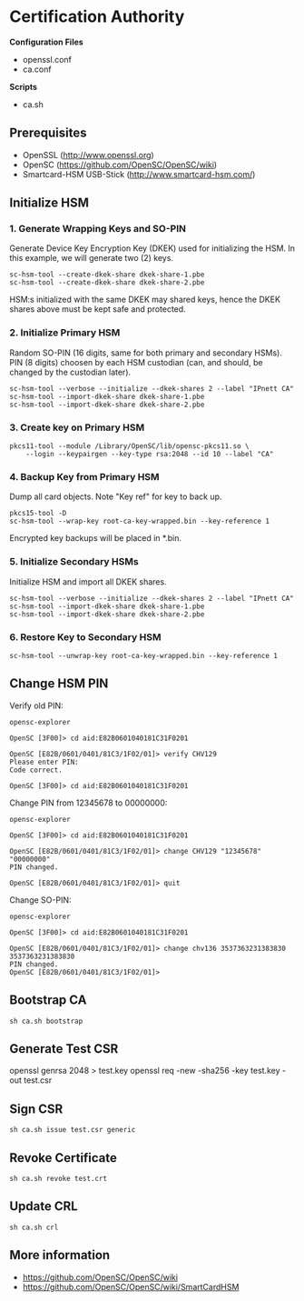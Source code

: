 # Certification Authority

**Configuration Files**

- openssl.conf
- ca.conf

**Scripts**

- ca.sh


## Prerequisites

- OpenSSL (http://www.openssl.org)
- OpenSC (https://github.com/OpenSC/OpenSC/wiki)
- Smartcard-HSM USB-Stick (http://www.smartcard-hsm.com/)


## Initialize HSM

### 1. Generate Wrapping Keys and SO-PIN

Generate Device Key Encryption Key (DKEK) used for initializing the HSM. In
this example, we will generate two (2) keys.

    sc-hsm-tool --create-dkek-share dkek-share-1.pbe
    sc-hsm-tool --create-dkek-share dkek-share-2.pbe

HSM:s initialized with the same DKEK may shared keys, hence the DKEK shares
above must be kept safe and protected.

### 2. Initialize Primary HSM

Random SO-PIN (16 digits, same for both primary and secondary HSMs). PIN (8
digits) choosen by each HSM custodian (can, and should, be changed by the
custodian later).

    sc-hsm-tool --verbose --initialize --dkek-shares 2 --label "IPnett CA"
    sc-hsm-tool --import-dkek-share dkek-share-1.pbe
    sc-hsm-tool --import-dkek-share dkek-share-2.pbe

### 3. Create key on Primary HSM

    pkcs11-tool --module /Library/OpenSC/lib/opensc-pkcs11.so \
        --login --keypairgen --key-type rsa:2048 --id 10 --label "CA" 

### 4. Backup Key from Primary HSM

Dump all card objects.  Note "Key ref" for key to back up.

    pkcs15-tool -D
    sc-hsm-tool --wrap-key root-ca-key-wrapped.bin --key-reference 1

Encrypted key backups will be placed in *.bin.

### 5. Initialize Secondary HSMs

Initialize HSM and import all DKEK shares.

    sc-hsm-tool --verbose --initialize --dkek-shares 2 --label "IPnett CA"
    sc-hsm-tool --import-dkek-share dkek-share-1.pbe
    sc-hsm-tool --import-dkek-share dkek-share-2.pbe

### 6. Restore Key to Secondary HSM

    sc-hsm-tool --unwrap-key root-ca-key-wrapped.bin --key-reference 1


## Change HSM PIN

Verify old PIN:

    opensc-explorer

    OpenSC [3F00]> cd aid:E82B0601040181C31F0201

    OpenSC [E82B/0601/0401/81C3/1F02/01]> verify CHV129
    Please enter PIN:
    Code correct.

    OpenSC [3F00]> cd aid:E82B0601040181C31F0201

Change PIN from 12345678 to 00000000:

    opensc-explorer

    OpenSC [3F00]> cd aid:E82B0601040181C31F0201

    OpenSC [E82B/0601/0401/81C3/1F02/01]> change CHV129 "12345678" "00000000"
    PIN changed.

    OpenSC [E82B/0601/0401/81C3/1F02/01]> quit

Change SO-PIN:

    opensc-explorer

    OpenSC [3F00]> cd aid:E82B0601040181C31F0201

    OpenSC [E82B/0601/0401/81C3/1F02/01]> change chv136 3537363231383830 3537363231383830
    PIN changed.
    OpenSC [E82B/0601/0401/81C3/1F02/01]> 

## Bootstrap CA

    sh ca.sh bootstrap

## Generate Test CSR

   openssl genrsa 2048 > test.key
   openssl req -new -sha256 -key test.key -out test.csr

## Sign CSR

    sh ca.sh issue test.csr generic

## Revoke Certificate

    sh ca.sh revoke test.crt

## Update CRL

    sh ca.sh crl

## More information

- https://github.com/OpenSC/OpenSC/wiki
- https://github.com/OpenSC/OpenSC/wiki/SmartCardHSM
